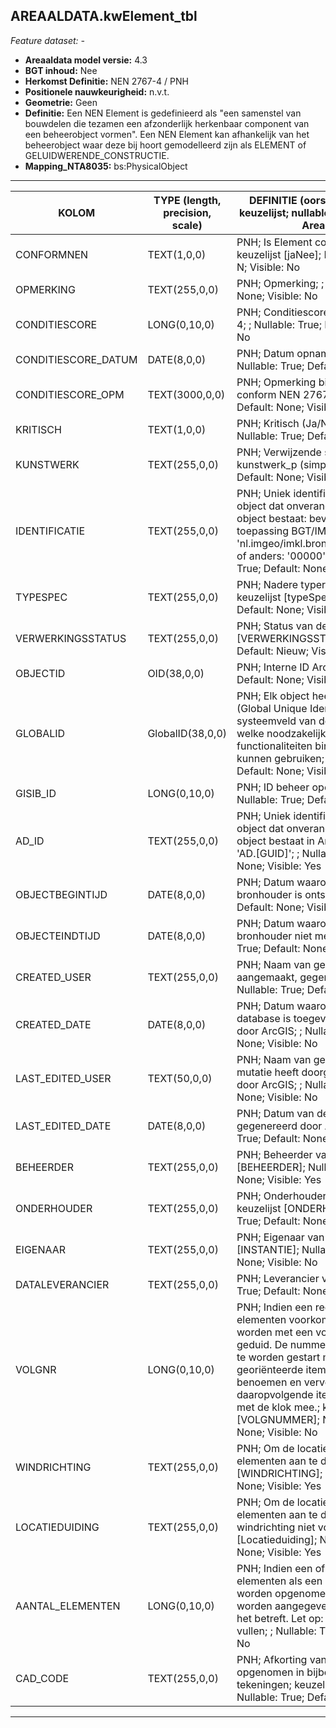 ## AREAALDATA.kwElement_tbl

*Feature dataset: -*

* __Areaaldata model versie:__ 4.3
* __BGT inhoud:__ Nee
* __Herkomst Definitie:__ NEN 2767-4 / PNH
* __Positionele nauwkeurigheid:__ n.v.t.
* __Geometrie:__  Geen
* __Definitie:__ Een NEN Element is gedefinieerd als "een samenstel van bouwdelen die tezamen een afzonderlijk herkenbaar 
component van een beheerobject vormen". Een NEN Element kan afhankelijk van het beheerobject waar deze bij hoort
gemodelleerd zijn als ELEMENT of GELUIDWERENDE_CONSTRUCTIE. 
* __Mapping_NTA8035:__ bs:PhysicalObject

***

|__KOLOM__                             |__TYPE (length, precision, scale)__          	          |__DEFINITIE__ (oorsprong; beschrijving; keuzelijst; nullable; default; zichtbaar in Areaalviewer)|
|------                              |----                    |-----    |
|CONFORMNEN                          |TEXT(1,0,0)             |PNH; Is Element conform NEN (Ja/Nee); keuzelijst [jaNee]; Nullable: True; Default: N; Visible: No|
|OPMERKING                           |TEXT(255,0,0)           |PNH; Opmerking; ; Nullable: True; Default: None; Visible: No|
|CONDITIESCORE                       |LONG(0,10,0)            |PNH; Conditiescore conform NEN 2767-4; ; Nullable: True; Default: None; Visible: No|
|CONDITIESCORE_DATUM                 |DATE(8,0,0)             |PNH; Datum opname Conditiescore; ; Nullable: True; Default: None; Visible: No|
|CONDITIESCORE_OPM                   |TEXT(3000,0,0)          |PNH; Opmerking bij conditiescore conform NEN 2767-4; ; Nullable: True; Default: None; Visible: Yes|
|KRITISCH                            |TEXT(1,0,0)             |PNH; Kritisch (Ja/Nee); keuzelijst [jaNee]; Nullable: True; Default: N; Visible: No|
|KUNSTWERK                           |TEXT(255,0,0)           |PNH; Verwijzende sleutel naar kunstwerk_p (simpel); ; Nullable: True; Default: None; Visible: No|
|IDENTIFICATIE                       |TEXT(255,0,0)           |PNH; Uniek identificatienummer voor het object dat onveranderlijk is zolang het object bestaat: bevat indien van toepassing BGT/IMKL ID in format 'nl.imgeo/imkl.bronhouderscode.LokaalID' of anders: '00000'.LokaalID; ; Nullable: True; Default: None; Visible: No|
|TYPESPEC                            |TEXT(255,0,0)           |PNH; Nadere typering van het object; keuzelijst [typeSpecKWE]; Nullable: True; Default: None; Visible: Yes|
|VERWERKINGSSTATUS                   |TEXT(255,0,0)           |PNH; Status van de gegevens; keuzelijst [VERWERKINGSSTATUS]; Nullable: False; Default: Nieuw; Visible: Yes|
|OBJECTID                            |OID(38,0,0)             |PNH; Interne ID ArcGIS; ; Nullable: False; Default: None; Visible: Yes|
|GLOBALID                            |GlobalID(38,0,0)        |PNH; Elk object heeft een unieke GlobalID (Global Unique Identifier). Dit is een systeemveld van de ArcGIS software welke noodzakelijk is om een aantal functionaliteiten binnen deze software te kunnen gebruiken; ; Nullable: False; Default: None; Visible: No|
|GISIB_ID                            |LONG(0,10,0)            |PNH; ID beheer openbare ruimte (GISIB); ; Nullable: True; Default: None; Visible: No|
|AD_ID                               |TEXT(255,0,0)           |PNH; Uniek identificatienummer voor het object dat onveranderlijk is zolang het object bestaat in Areaaldata: in format 'AD.[GUID]'; ; Nullable: False; Default: None; Visible: Yes|
|OBJECTBEGINTIJD                     |DATE(8,0,0)             |PNH; Datum waarop het object bij de bronhouder is ontstaan; ; Nullable: True; Default: None; Visible: Yes|
|OBJECTEINDTIJD                      |DATE(8,0,0)             |PNH; Datum waarop het object bij de bronhouder niet meer geldig is; ; Nullable: True; Default: None; Visible: Yes|
|CREATED_USER                        |TEXT(255,0,0)           |PNH; Naam van gebruiker die de rij heeft aangemaakt, gegenereerd door ArcGIS; ; Nullable: True; Default: None; Visible: No|
|CREATED_DATE                        |DATE(8,0,0)             |PNH; Datum waarop de rij aan de database is toegevoegd, gegenereerd door ArcGIS; ; Nullable: True; Default: None; Visible: No|
|LAST_EDITED_USER                    |TEXT(50,0,0)            |PNH; Naam van gebruiker die de laatste mutatie heeft doorgevoerd, gegenereerd door ArcGIS; ; Nullable: True; Default: None; Visible: No|
|LAST_EDITED_DATE                    |DATE(8,0,0)             |PNH; Datum van de laatste mutatie, gegenereerd door ArcGIS; ; Nullable: True; Default: None; Visible: No|
|BEHEERDER                           |TEXT(255,0,0)           |PNH; Beheerder van het object; keuzelijst [BEHEERDER]; Nullable: True; Default: None; Visible: Yes|
|ONDERHOUDER                         |TEXT(255,0,0)           |PNH; Onderhouder van het object; keuzelijst [ONDERHOUDER]; Nullable: True; Default: None; Visible: No|
|EIGENAAR                            |TEXT(255,0,0)           |PNH; Eigenaar van het object; keuzelijst [INSTANTIE]; Nullable: True; Default: None; Visible: No|
|DATALEVERANCIER                     |TEXT(255,0,0)           |PNH; Leverancier van de data; ; Nullable: True; Default: None; Visible: No|
|VOLGNR                              |LONG(0,10,0)            |PNH; Indien een reeks van dezelfde elementen voorkomen dan dienen deze worden met een volgnummer te worden geduid. De nummering dient logischerwijs te worden gestart met noord-georiënteerde item als eerste te benoemen en vervolgens de daaropvolgende items door te nummeren met de klok mee.; keuzelijst [VOLGNUMMER]; Nullable: True; Default: None; Visible: No |
|WINDRICHTING                        |TEXT(255,0,0)           |PNH; Om de locatie van verschillende elementen aan te duiden; keuzelijst [WINDRICHTING]; Nullable: True; Default: None; Visible: Yes|
|LOCATIEDUIDING                      |TEXT(255,0,0)           |PNH; Om de locatie van verschillende elementen aan te duiden waar volgnr en windrichting niet volstaan; keuzelijst [Locatieduiding]; Nullable: True; Default: None; Visible: Yes|
|AANTAL_ELEMENTEN                    |LONG(0,10,0)            |PNH; Indien een of meer dezelfde elementen als een enkel element mogen worden opgenomen, kan in dit attribuut worden aangegeven hoeveel elementen het betreft. Let op: Enkel door PNH in te vullen; ; Nullable: True; Default: 1; Visible: No |
|CAD_CODE                            |TEXT(255,0,0)           |PNH; Afkorting van het element zoals opgenomen in bijbehorende CAD-tekeningen; keuzelijst [CAD_code]; Nullable: True; Default: None; Visible: Yes|

***


